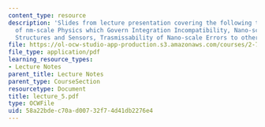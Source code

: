 ```yaml
---
content_type: resource
description: 'Slides from lecture presentation covering the following topics: Principles
  of nm-scale Physics which Govern Integration Incompatibility, Nano-scale Actuators,
  Structures and Sensors, Trasmissability of Nano-scale Errors to other Scales.'
file: https://ol-ocw-studio-app-production.s3.amazonaws.com/courses/2-76-multi-scale-system-design-fall-2004/58a22bdec70ad00732f74d41db2276e4_lecture_5.pdf
file_type: application/pdf
learning_resource_types:
- Lecture Notes
parent_title: Lecture Notes
parent_type: CourseSection
resourcetype: Document
title: lecture_5.pdf
type: OCWFile
uid: 58a22bde-c70a-d007-32f7-4d41db2276e4
---
```

